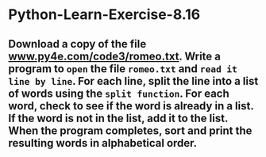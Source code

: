 # Python-Learn-Exercise-8.16
## Download a copy of the file www.py4e.com/code3/romeo.txt. Write a program to `open` the file `romeo.txt` and `read it line by line`. For each line, split the line into a list of words using the `split function`. For each word, check to see if the word is already in a list. If the word is not in the list, add it to the list. When the program completes, sort and print the resulting words in alphabetical order.


